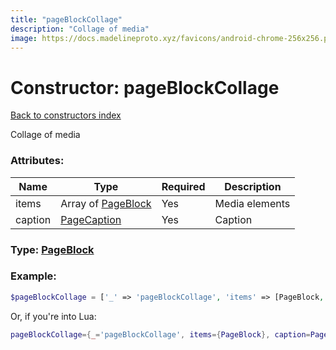 ```yaml
---
title: "pageBlockCollage"
description: "Collage of media"
image: https://docs.madelineproto.xyz/favicons/android-chrome-256x256.png
---
```

# Constructor: pageBlockCollage  
[Back to constructors index](index.md)



Collage of media

### Attributes:

| Name     |    Type       | Required | Description |
|----------|---------------|----------|-------------|
|items|Array of [PageBlock](../types/PageBlock.md) | Yes|Media elements|
|caption|[PageCaption](../types/PageCaption.md) | Yes|Caption|



### Type: [PageBlock](../types/PageBlock.md)


### Example:

```php
$pageBlockCollage = ['_' => 'pageBlockCollage', 'items' => [PageBlock, PageBlock], 'caption' => PageCaption];
```  


Or, if you're into Lua:

```lua
pageBlockCollage={_='pageBlockCollage', items={PageBlock}, caption=PageCaption}

```


